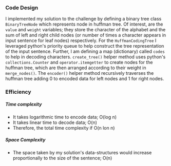 ### Code Design

I implemented my solution to the challenge by defining a binary tree class `BinaryTreeNode` which represents node in huffman tree. Of interest, are the `value` and `weight` variables; they store the character of the alphabet and the sum of left and right child nodes (or number of times a character appears in input sentence for leaf nodes) respectively. For the `HuffmanCodingTree` I leveraged python's priority queue to help construct the tree representation of the input sentence. Further, I am defining a map (dictionary) called `codes` to help in decoding characters. `create_tree()` helper method uses python's `collections.Counter` and `operator.itemgetter` to create nodes for the huffman tree, which are then arranged according to their weight in `merge_nodes()`. The `encoder()` helper method recursively traverses the huffman tree adding 0 to encoded data for left nodes and 1 for right nodes.

### Efficiency

##### Time complexity

- It takes logarithmic time to encode data; O(log n)
- It takes linear time to decode data; O(n)
- Therefore, the total time complexity if O(n lon n)

##### Space Complexity

- The space taken by my solution's data-structures would increase proportionally to the size of the sentence; O(n)

